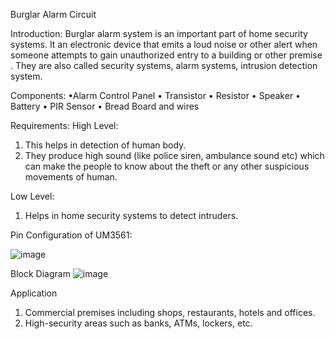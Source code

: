 Burglar Alarm Circuit

Introduction:
 Burglar alarm system is an important part of home security systems. It an electronic device that emits a loud noise or other alert when someone attempts to gain unauthorized  entry to a building or other premise . They are also called security systems, alarm systems, intrusion detection system.
 
Components:
•Alarm Control Panel
•	Transistor
•	Resistor
•	Speaker
•	Battery
•	PIR Sensor
•	Bread Board and wires

Requirements:
High Level:
1.	This helps in detection of human body.
2.	They produce high sound (like police siren, ambulance sound etc) which can make the people to know about the theft or any other suspicious movements of human.

Low Level:
1.	Helps in home security systems to detect intruders.

Pin Configuration of UM3561:

![image](https://user-images.githubusercontent.com/98879965/154840690-8cd420f8-7b0b-4b1b-bb1f-3ee903aff367.png)

Block Diagram
![image](https://user-images.githubusercontent.com/98879965/154840713-c6f2d7bd-abb2-4c86-b230-15dbc7adebc5.png)

Application
1. Commercial premises including shops, restaurants, hotels and offices.
2. High-security areas such as banks, ATMs, lockers, etc.
